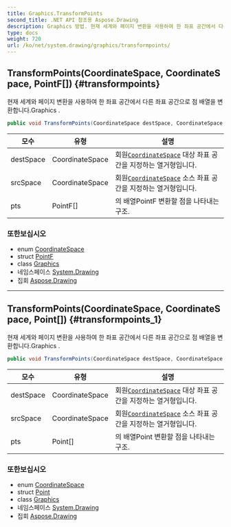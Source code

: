 ```yaml
---
title: Graphics.TransformPoints
second_title: .NET API 참조용 Aspose.Drawing
description: Graphics 방법. 현재 세계와 페이지 변환을 사용하여 한 좌표 공간에서 다른 좌표 공간으로 점 배열을 변환합니다.Graphics .
type: docs
weight: 720
url: /ko/net/system.drawing/graphics/transformpoints/
---
```

## TransformPoints(CoordinateSpace, CoordinateSpace, PointF[]) {#transformpoints}

현재 세계와 페이지 변환을 사용하여 한 좌표 공간에서 다른 좌표 공간으로 점 배열을 변환합니다.Graphics .

```csharp
public void TransformPoints(CoordinateSpace destSpace, CoordinateSpace srcSpace, PointF[] pts)
```

| 모수 | 유형 | 설명 |
| --- | --- | --- |
| destSpace | CoordinateSpace | 회원[`CoordinateSpace`](../../../system.drawing.drawing2d/coordinatespace/) 대상 좌표 공간을 지정하는 열거형입니다. |
| srcSpace | CoordinateSpace | 회원[`CoordinateSpace`](../../../system.drawing.drawing2d/coordinatespace/) 소스 좌표 공간을 지정하는 열거형입니다. |
| pts | PointF[] | 의 배열PointF 변환할 점을 나타내는 구조. |

### 또한보십시오

* enum [CoordinateSpace](../../../system.drawing.drawing2d/coordinatespace/)
* struct [PointF](../../pointf/)
* class [Graphics](../)
* 네임스페이스 [System.Drawing](../../graphics/)
* 집회 [Aspose.Drawing](../../../)

---

## TransformPoints(CoordinateSpace, CoordinateSpace, Point[]) {#transformpoints_1}

현재 세계와 페이지 변환을 사용하여 한 좌표 공간에서 다른 좌표 공간으로 점 배열을 변환합니다.Graphics .

```csharp
public void TransformPoints(CoordinateSpace destSpace, CoordinateSpace srcSpace, Point[] pts)
```

| 모수 | 유형 | 설명 |
| --- | --- | --- |
| destSpace | CoordinateSpace | 회원[`CoordinateSpace`](../../../system.drawing.drawing2d/coordinatespace/) 대상 좌표 공간을 지정하는 열거형입니다. |
| srcSpace | CoordinateSpace | 회원[`CoordinateSpace`](../../../system.drawing.drawing2d/coordinatespace/) 소스 좌표 공간을 지정하는 열거형입니다. |
| pts | Point[] | 의 배열Point 변환할 점을 나타내는 구조. |

### 또한보십시오

* enum [CoordinateSpace](../../../system.drawing.drawing2d/coordinatespace/)
* struct [Point](../../point/)
* class [Graphics](../)
* 네임스페이스 [System.Drawing](../../graphics/)
* 집회 [Aspose.Drawing](../../../)


